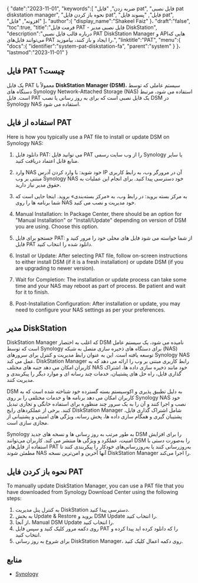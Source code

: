 {
   "date":"2023-11-01",
   "keywords":[
"ضربه زدن",
"فایل pat",
"فایل نصبی pat diskstation manager",
"نحوه باز کردن فایل pat",
"فایل",
"پسوند فایل pat",
"افزونه",
"فایل"
]،
   "author":{
      "display_name":"Shakeel Faiz"
}،
   "draft":"false",
   "toc":true,
   "title":"فرمت فایل PAT - فایل نصبی مدیر DiskStation",
   "description":"درباره قالب فایل نصبی PAT DiskStation Manager و APIهایی که می‌توانند فایل‌های PAT را ایجاد و باز کنند، بیاموزید.",
   "linktitle":"PAT",
   "menu":{
      "docs":{
         "identifier":"system-pat-diskstation-fa",
         "parent":"system"
}
}،
   "lastmod":"2023-11-01"
}

## فایل PAT چیست؟

یک فایل PAT معمولاً با **DiskStation Manager (DSM)**، سیستم عاملی که توسط دستگاه های Synology Network-Attached Storage (NAS) استفاده می شود، مرتبط است. فایل PAT یک فایل نصبی است که برای به روز رسانی یا نصب DSM در Synology NAS استفاده می شود.

## استفاده از فایل PAT

Here is how you typically use a PAT file to install or update DSM on Synology NAS:

1.  دانلود فایل PAT: می توانید فایل PAT را از وب سایت رسمی Synology یا سایر منابع قابل اعتماد دریافت کنید.
    
2.  وارد NAS خود شوید: با وارد کردن آدرس IP آن در مرورگر وب، به رابط کاربری مبتنی بر وب Synology NAS خود دسترسی پیدا کنید. برای انجام این عملیات به حقوق مدیر نیاز دارید.
    
3.  به مرکز بسته بروید: در رابط وب، به «مرکز بسته‌بندی» بروید. اینجا جایی است که شما برنامه ها را روی NAS خود مدیریت و نصب می کنید.
    
4.  Manual Installation: In Package Center, there should be an option for "Manual Installation" or "Install/Update" depending on version of DSM you are using. Choose this option.
    
5.  جستجو برای فایل PAT: از شما خواسته می شود فایل های محلی خود را مرور کنید و فایل PAT دانلود شده را انتخاب کنید.
    
6.  Install or Update: After selecting PAT file, follow on-screen instructions to either install DSM (if it is a fresh installation) or update DSM (if you are upgrading to newer version).
    
7.  Wait for Completion: The installation or update process can take some time and your NAS may reboot as part of process. Be patient and wait for it to finish.
    
8.  Post-Installation Configuration: After installation or update, you may need to configure your NAS settings as per your preferences.

## مدیر DiskStation

DiskStation Manager که اغلب به اختصار DSM نامیده می شود، یک سیستم عامل است که توسط Synology برای دستگاه های ذخیره سازی متصل به شبکه (NAS) توسعه یافته است. این به عنوان رابط مدیریت و کنترل برای سرورهای Synology NAS عمل می کند. DiskStation Manager رابط کاربری مبتنی بر وب را ارائه می دهد که به کاربران امکان می دهد جنبه های مختلف NAS خود مانند ذخیره سازی داده ها، اشتراک گذاری فایل، راه حل های پشتیبان، خدمات چند رسانه ای و موارد دیگر را پیکربندی و مدیریت کنند.

DSM به دلیل تطبیق پذیری و اکوسیستم بسته گسترده خود شناخته شده است که به کاربران امکان می دهد برنامه ها و خدمات مختلفی را بر روی Synology NAS خود نصب و اجرا کنند و آن را به یک سرور چند منظوره برای استفاده خانگی و تجاری تبدیل کنند. برخی از عملکردهای رایج DiskStation Manager شامل اشتراک گذاری فایل، پشتیبان گیری و همگام سازی داده ها، پخش رسانه، ویژگی های امنیتی و پشتیبانی از مجازی سازی است.

Synology به طور مرتب به روز رسانی ها و نسخه های جدید DSM را برای افزایش امنیت، عملکرد و ویژگی ها منتشر می کند. کاربران می‌توانند DSM را به‌صورت دستی با استفاده از فایل‌های PAT به‌روزرسانی کنند یا به‌روزرسانی‌های خودکار را پیکربندی کنند تا مطمئن شوند NAS آنها آخرین و امن‌ترین نسخه DiskStation Manager را اجرا می‌کند.

## نحوه باز کردن فایل PAT

To manually update DiskStation Manager, you can use a PAT file that you have downloaded from Synology Download Center using the following steps:

1. به کنترل پنل مدیریت DiskStation دسترسی پیدا کنید.
2. به بخش Update & Restore بروید و DSM Update را انتخاب کنید.
3. از آنجا، Manual DSM Update را انتخاب کنید.
4. روی دکمه مرور کلیک کنید و سپس فایل PAT را که دانلود کرده اید پیدا کرده و انتخاب کنید.
5. برای شروع به روز رسانی DiskStation Manager، روی دکمه اعمال کلیک کنید.

## منابع
* [Synology](https://en.wikipedia.org/wiki/Synology)
